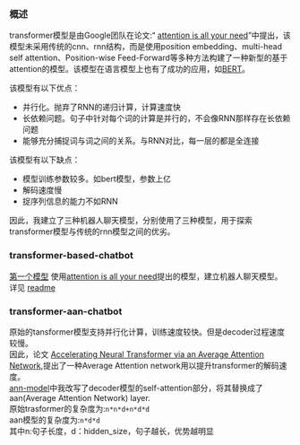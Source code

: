 ### 概述

transformer模型是由Google团队在论文:“ [attention is all your need](https://arxiv.org/pdf/1706.03762.pdf)”中提出，该模型未采用传统的cnn、rnn结构，而是使用position embedding、multi-head self attention、Position-wise Feed-Forward等多种方法构建了一种新型的基于attention的模型。该模型在语言模型上也有了成功的应用，如[BERT](https://arxiv.org/pdf/1810.04805.pdf)。

该模型有以下优点：

* 并行化。抛弃了RNN的递归计算，计算速度快
* 长依赖问题。句子中针对每个词的计算是并行的，不会像RNN那样存在长依赖问题
* 能够充分捕捉词与词之间的关系。与RNN对比，每一层的都是全连接

该模型有以下缺点：

* 模型训练参数较多。如bert模型，参数上亿
* 解码速度慢
* 捉序列信息的能力不如RNN

因此，我建立了三种机器人聊天模型，分别使用了三种模型，用于探索transformer模型与传统的rnn模型之间的优劣。

### transformer-based-chatbot
[第一个模型](./transformer_base)
使用[attention is all your need](https://arxiv.org/pdf/1706.03762.pdf)提出的模型，建立机器人聊天模型。</br>
详见 [readme](./transformer_base/readme.txt)

### transformer-aan-chatbot

原始的tansformer模型支持并行化计算，训练速度较快。但是decoder过程速度较慢。</br>
因此，论文 [Accelerating Neural Transformer via an Average Attention Network](https://arxiv.org/pdf/1805.00631.pdf),提出了一种Average Attention network用以提升transformer的解码速度。</br>
[ann-model](./transformer_aan)中我改写了decoder模型的self-attention部分，将其替换成了aan(Average Attention Network) layer.</br>
原始trasformer的复杂度为:```n*n*d+n*d*d```</br>
aan模型的复杂度为:```n*d*d```</br>
其中n:句子长度，d：hidden_size，句子越长，优势越明显
